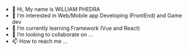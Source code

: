 - 👋 Hi, My name is WILLIAM PHEDRA
- 👀 I’m interested in Web/Mobile app Developing (FrontEnd) and Game dev 
- 🌱 I’m currently learning Framework (Vue and React)
- 💞️ I’m looking to collaborate on ...
- 📫 How to reach me ...

<!---
DoubleYuPi/DoubleYuPi is a ✨ special ✨ repository because its `README.md` (this file) appears on your GitHub profile.
You can click the Preview link to take a look at your changes.
--->
